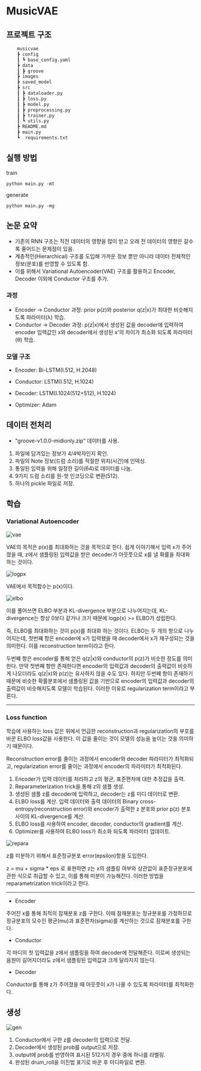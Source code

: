 # MusicVAE
## 프로젝트 구조
```bash
    musicvae
    ┣ config
    ┃ ┗ base_config.yaml
    ┣ data
    ┃ ┣ groove
    ┣ images
    ┣ saved_model
    ┣ src
    ┃ ┣ dataloader.py
    ┃ ┣ loss.py
    ┃ ┣ model.py
    ┃ ┣ preprocessing.py
    ┃ ┣ trainer.py
    ┃ ┗ utils.py
    ┣ README.md
    ┣ main.py
    ┗  requirements.txt
```
## 실행 방법
train

    python main.py -mt


generate

    python main.py -mg

## 논문 요약
- 기존의 RNN 구조는 직전 데이터의 영향을 많이 받고 오래 전 데이터의 영향은 갈수록 줄어드는 문제점이 있음.
- 계층적인(Hierarchical) 구조를 도입해 가까운 정보 뿐만 아니라 데이터 전체적인 정보(분포)를 반영할 수 있도록 함.
- 이를 위해서 Variational Autoencoder(VAE) 구조를 활용하고 Encoder, Decoder 이외에 Conductor 구조를 추가.

### 과정
- Encoder -> Conductor 과정: prior p(z)와 posterior q(z|x)가 최대한 비슷해지도록 파라미터(λ) 학습.
- Conductor -> Decoder 과정: p(z|x)에서 생성된 값을 decoder에 입력하여 encoder 입력값인 x와 decoder에서 생성된 x'의 차이가 최소화 되도록 파라미터(θ) 학습.

### 모델 구조
- Encoder: Bi-LSTM(I.512, H.2048)
- Conductor: LSTM(I.512, H.1024)
- Decoder: LSTM(I.1024(512+512), H.1024)

- Optimizer: Adam

## 데이터 전처리
- "groove-v1.0.0-midionly.zip" 데이터를 사용.
1. 파일에 담겨있는 정보가 4/4박자인지 확인.
2. 파일의 Note 정보(드럼 소리)를 적절한 위치(시간)에 인덱싱.
3. 통일된 입력을 위해 일정한 길이(64)로 데이터를 나눔.
4. 9가지 드럼 소리를 원-핫 인코딩으로 변환(512).
5. 하나의 pickle 파일로 저장.

## 학습
### Variational Autoencoder
![vae](images/vae.png)

VAE의 목적은 p(x)를 최대화하는 것을 목적으로 한다. 쉽게 이야기해서 입력 x가 주어졌을 때, z에서 샘플링된 입력값을 받은 decoder가 아웃풋으로 x를 낼 확률을 최대화 하는 것이다.

![logpx](images/logpx.png)

VAE에서 목적함수는 p(x)이다.

![elbo](images/elbo.png)

이를 풀어쓰면 ELBO 부분과 KL-divergence 부분으로 나누어지는데, KL-divergence는 항상 0보다 같거나 크기 때문에 logp(x) >= ELBO가 성립한다.

즉, ELBO를 최대화하는 것이 p(x)를 최대화 하는 것이다.
ELBO는 두 개의 항으로 나누어지는데, 첫번쨰 항은 encoder에 x가 입력됐을 때 decoder에서 x가 재구성되는 것을 의미한다. 이를 reconstruction term이라고 한다.

두번째 항은 encoder를 통해 얻은 q(z|x)와 conductor의 p(z)가 비슷한 정도를 의미한다. 만약 첫번째 항만 존재한다면 encoder의 입력값과 decoder의 출력값이 비슷하게 나오더라도 q(z|x)와 p(z)는 유사하지 않을 수도 있다. 하지만 두번째 항이 존재하기 때문에 비슷한 확률분포에서 샘플링된 값을 기반으로 encoder의 입력값과 decoder의 출력값이 비슷해지도록 모델이 학습된다. 이러한 이유로 regularization term이라고 부른다.

------------

### Loss function
학습에 사용하는 loss 값은 위에서 언급한 reconstruction과 regularization의 부호를 바꾼 ELBO loss값을 사용한다. 이 값을 줄이는 것이 모델의 성능을 높이는 것을 의미하기 때문이다.

Reconstruction error를 줄이는 과정에서 encoder와 decoder 파라미터가 최적화되고, regularization error를 줄이는 과정에서 encoder의 파라미터가 최적화된다.

1. Encoder가 입력 데이터를 처리하고 z의 평균, 표준편차에 대한 추정값을 출력.
2. Reparameterization trick을 통해 z의 샘플 생성.
3. 생성된 샘플 z를 decoder에 입력하고, decoder는 z를 미디 데이터로 변환.
4. ELBO loss를 계산. 입력 데이터와 출력 데이터의 Binary cross-entropy(reconstruction error)와 encoder가 출력한 z 분포와 prior p(z) 분포 사이의 KL-divergence를 계산.
5. ELBO loss를 사용하여 encoder, decoder, conductor의 gradient를 계산.
6. Optimizer를 사용하여 ELBO loss가 최소화 되도록 파라미터 업데이트.

![repara](images/repara.png)

z를 미분하기 위해서 표준정규분포 error(epsilon)항을 도입한다.

z = mu + sigma * eps 로 표현하면 z는 x의 샘플링 여부와 상관없이 표준정규분포에 관한 식으로 취급할 수 있고, 이를 통해 미분이 가능해진다. 이러한 방법을 reparametrization trick이라고 한다.

-------------------------------

- Encoder

주어진 x를 통해 최적의 잠재분포 z를 구한다. 이때 잠재분포는 정규분포를 가정하므로 정규분포의 모수인 평균(mu)과 표준편차(sigma)를 계산하는 것으로 잠재분포를 구한다.

- Conductor

각 마디의 첫 입력값을 z에서 샘플링을 하여 decoder에 전달해준다. 이로써 생성되는 음원이 길어지더라도 z에서 샘플링된 입력값과 크게 달라지지 않는다.

- Decoder

Conductor를 통해 z가 주어졌을 때 아웃풋이 x가 나올 수 있도록 파라미터를 최적화한다.

## 생성
![gen](images/gen.png)

1. Conductor에서 구한 z를 decoder의 입력으로 전달.
2. Decoder에서 생성된 prob를 output으로 저장.
3. output에 prob를 반영하여 표시된 512가지 경우 중에 하나를 라벨링.
4. 완성된 drum_roll을 이진법 표기로 바꾼 후 미디파일로 변환.